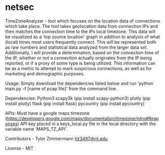 # netsec
TimeZoneAnalyzer -  tool which focuses on the location data of connections which take place.  The tool takes geolocation data from connection IPs and then matches the connection time to the IPs local timezone.  This data will be visualized as  a 'top source location' graph in addition to analysis of what (local) times most users frequently connect.   This will be represented both as raw numbers and statistical data analyzed from the larger data set.  Additionally, I will provide a determination, based on the connection time of the IP, whether or not a connection actually originates from the IP being reported, or if a proxy of some type is being utilized.  This information can be as a metric to attempt to mark suspicious connections, as well as for marketing and demographic purposes.

Usage:
Simply download the dependencies listed below and run 'python main.py -f [name of pcap file]' from the command line.

Dependencies:
Python3
scapy3k (pip install scapy-python3)
plotly (pip install plotly)
flask (pip install flask)
pycountry (pip install pycountry)

APIs:
Must have a google maps timezone (https://developers.google.com/maps/documentation/timezone/intro#Responses) API key placed in a keys_local.py file in the local directory with the variable
name 'MAPS_TZ_API'.

Contributors - Tyler Zimmermann tjz3497@rit.edu

License - MIT